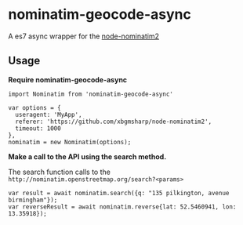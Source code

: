 # nominatim-geocode-async
A es7 async wrapper for the  [node-nominatim2](https://www.npmjs.com/package/node-nominatim2)

Usage
-----

**Require nominatim-geocode-async**

```
import Nominatim from 'nominatim-geocode-async'
```

```
var options = {
  useragent: 'MyApp',
  referer: 'https://github.com/xbgmsharp/node-nominatim2',
  timeout: 1000
},
nominatim = new Nominatim(options);
```

**Make a call to the API using the search method.**

  The search function calls to the ``http://nominatim.openstreetmap.org/search?<params>``

```
var result = await nominatim.search({q: "135 pilkington, avenue birmingham"});
var reverseResult = await nominatim.reverse{lat: 52.5460941, lon: 13.35918});
```
